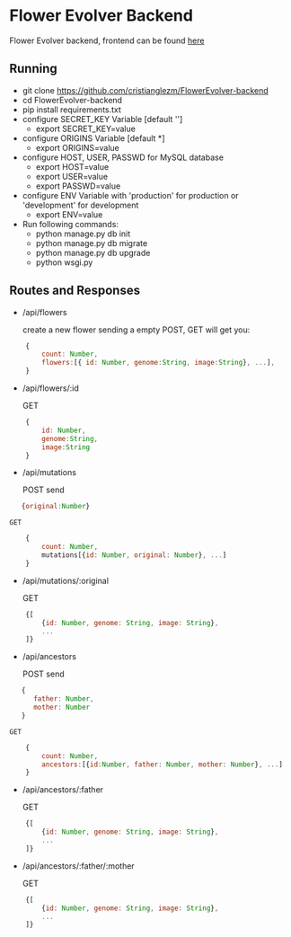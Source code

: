 # Flower Evolver Backend #

Flower Evolver backend, frontend can be found [here](https://github.com/cristianglezm/FlowerEvolver-frontend)

## Running ##

* git clone https://github.com/cristianglezm/FlowerEvolver-backend
* cd FlowerEvolver-backend
* pip install requirements.txt
* configure SECRET_KEY Variable [default '']
    * export SECRET_KEY=value
* configure ORIGINS Variable [default *]
    * export ORIGINS=value
* configure HOST, USER, PASSWD for MySQL database
    * export HOST=value
    * export USER=value
    * export PASSWD=value
* configure ENV Variable with 'production' for production or 'development' for development
    * export ENV=value
* Run following commands:
    * python manage.py db init
    * python manage.py db migrate
    * python manage.py db upgrade
    * python wsgi.py

## Routes and Responses ##

* /api/flowers

    create a new flower sending a empty POST, GET will get you:

```javascript
    {
        count: Number,
        flowers:[{ id: Number, genome:String, image:String}, ...],
    }
```
* /api/flowers/:id

    GET

```javascript
    {
        id: Number, 
        genome:String, 
        image:String
    }
```
* /api/mutations

    POST send

```javascript
   {original:Number}
```
    GET

```javascript
    {
        count: Number,
        mutations[{id: Number, original: Number}, ...]
    }
```
* /api/mutations/:original

    GET

```javascript
    {[
        {id: Number, genome: String, image: String},
        ...
    ]}
```
* /api/ancestors

    POST send

```javascript
   {
      father: Number,
      mother: Number
   }
```
    GET

```javascript
    {
        count: Number,
        ancestors:[{id:Number, father: Number, mother: Number}, ...]
    }
```
* /api/ancestors/:father

    GET

```javascript
    {[
        {id: Number, genome: String, image: String},
        ...
    ]}
```
* /api/ancestors/:father/:mother

    GET

```javascript
    {[
        {id: Number, genome: String, image: String},
        ...
    ]}
```
